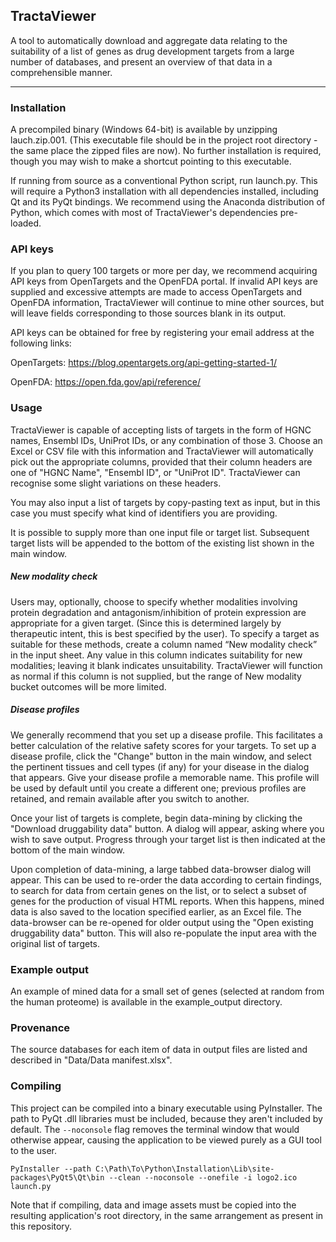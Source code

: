 ﻿## TractaViewer

A tool to automatically download and aggregate data relating to the suitability of a list of genes as drug development targets from a large number of databases, and present an overview of that data in a comprehensible manner. 

-----

### Installation

A precompiled binary (Windows 64-bit) is available by unzipping lauch.zip.001. (This executable file should be in the project root directory - the same place the zipped files are now). No further installation is required, though you may wish to make a shortcut pointing to this executable. 

If running from source as a conventional Python script, run launch.py. This will require a Python3 installation with all dependencies installed, including Qt and its PyQt bindings. We recommend using the Anaconda distribution of Python, which comes with most of TractaViewer's dependencies pre-loaded.

### API keys

If you plan to query 100 targets or more per day, we recommend acquiring API keys from OpenTargets and the OpenFDA portal. If invalid API keys are supplied and excessive attempts are made to access OpenTargets and OpenFDA information, TractaViewer will continue to mine other sources, but will leave fields corresponding to those sources blank in its output.

API keys can be obtained for free by registering your email address at the following links:

OpenTargets: https://blog.opentargets.org/api-getting-started-1/

OpenFDA: https://open.fda.gov/api/reference/

### Usage

TractaViewer is capable of accepting lists of targets in the form of HGNC names, Ensembl IDs, UniProt IDs, or any combination of those 3. Choose an Excel or CSV file with this information and TractaViewer will automatically pick out the appropriate columns, provided that their column headers are one of "HGNC Name", "Ensembl ID", or "UniProt ID". TractaViewer can recognise some slight variations on these headers. 

You may also input a list of targets by copy-pasting text as input, but in this case you must specify what kind of identifiers you are providing.

It is possible to supply more than one input file or target list. Subsequent target lists will be appended to the bottom of the existing list shown in the main window.

##### New modality check

Users may, optionally, choose to specify whether modalities involving protein degradation and antagonism/inhibition of protein expression are appropriate for a given target. (Since this is determined largely by therapeutic intent, this is best specified by the user). To specify a target as suitable for these methods, create a column named “New modality check” in the input sheet. Any value in this column indicates suitability for new modalities; leaving it blank indicates unsuitability. TractaViewer will function as normal if this column is not supplied, but the range of New modality bucket outcomes will be more limited. 

##### Disease profiles

We generally recommend that you set up a disease profile. This facilitates a better calculation of the relative safety scores for your targets. To set up a disease profile, click the "Change" button in the main window, and select the pertinent tissues and cell types (if any) for your disease in the dialog that appears. Give your disease profile a memorable name. This profile will be used by default until you create a different one; previous profiles are retained, and remain available after you switch to another.   

Once your list of targets is complete, begin data-mining by clicking the "Download druggability data" button. A dialog will appear, asking where you wish to save output. Progress through your target list is then indicated at the bottom of the main window.

Upon completion of data-mining, a large tabbed data-browser dialog will appear. This can be used to re-order the data according to certain findings, to search for data from certain genes on the list, or to select a subset of genes for the production of visual HTML reports. When this happens, mined data is also saved to the location specified earlier, as an Excel file. The data-browser can be re-opened for older output using the "Open existing druggability data" button. This will also re-populate the input area with the original list of targets.
 

### Example output

An example of mined data for a small set of genes (selected at random from the human proteome) is available in the example_output directory.

### Provenance

The source databases for each item of data in output files are listed and described in "Data/Data manifest.xlsx".

### Compiling

This project can be compiled into a binary executable using PyInstaller. The path to PyQt .dll libraries must be included, because they aren't included by default. The `--noconsole` flag removes the terminal window that would otherwise appear, causing the application to be viewed purely as a GUI tool to the user.

```PyInstaller --path C:\Path\To\Python\Installation\Lib\site-packages\PyQt5\Qt\bin --clean --noconsole --onefile -i logo2.ico launch.py```

Note that if compiling, data and image assets must be copied into the resulting application's root directory, in the same arrangement as present in this repository. 

